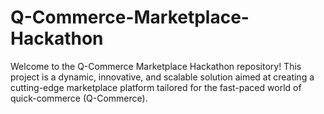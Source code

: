 # Q-Commerce-Marketplace-Hackathon
Welcome to the Q-Commerce Marketplace Hackathon repository! This project is a dynamic, innovative, and scalable solution aimed at creating a cutting-edge marketplace platform tailored for the fast-paced world of quick-commerce (Q-Commerce).
